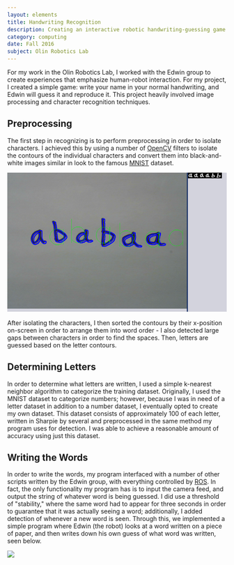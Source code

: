 ```yaml
---
layout: elements
title: Handwriting Recognition
description: Creating an interactive robotic handwriting-guessing game.
category: computing
date: Fall 2016
subject: Olin Robotics Lab
---
```


For my work in the Olin Robotics Lab, I worked with the Edwin group to create experiences that emphasize human-robot interaction. For my project, I created a simple game: write your name in your normal handwriting, and Edwin will guess it and reproduce it. This project heavily involved image processing and character recognition techniques.

## Preprocessing

The first step in recognizing is to perform preprocessing in order to isolate characters. I achieved this by using a number of [OpenCV](https://opencv.org/) filters to isolate the contours of the individual characters and convert them into black-and-white images similar in look to the famous [MNIST](http://yann.lecun.com/exdb/mnist/) dataset.

<div class = "row uniform">
  <div class = "6u -3u">
    <span class = "image fit">
      <img src="images/chars.png">
    </span>
  </div>
</div>


After isolating the characters, I then sorted the contours by their x-position on-screen in order to arrange them into word order - I also detected large gaps between characters in order to find the spaces. Then, letters are guessed based on the letter contours.

## Determining Letters

In order to determine what letters are written, I used a simple k-nearest neighbor algorithm to categorize the training dataset. Originally, I used the MNIST dataset to categorize numbers; however, because I was in need of a letter dataset in addition to a number dataset, I eventually opted to create my own dataset. This dataset consists of approximately 100 of each letter, written in Sharpie by several and preprocessed in the same method my program uses for detection. I was able to achieve a reasonable amount of accuracy using just this dataset.

## Writing the Words

In order to write the words, my program interfaced with a number of other scripts written by the Edwin group, with everything controlled by [ROS](http://www.ros.org/). In fact, the only functionality my program has is to input the camera feed, and output the string of whatever word is being guessed. I did use a threshold of "stability," where the same word had to appear for three seconds in order to guarantee that it was actually seeing a word; additionally, I added detection of whenever a new word is seen. Through this, we implemented a simple program where Edwin (the robot) looks at a word written on a piece of paper, and then writes down his own guess of what word was written, seen below.

<div class = "row uniform">
  <div class = "6u -3u">
    <span class = "image fit">
      <img src="images/drawing.gif">
    </span>
  </div>
</div>
